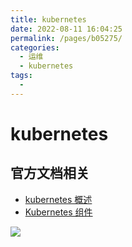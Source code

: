 ```yaml
---
title: kubernetes
date: 2022-08-11 16:04:25
permalink: /pages/b05275/
categories:
  - 运维
  - kubernetes
tags:
  - 
---
```

# kubernetes
## 官方文档相关

- [kubernetes 概述](https://kubernetes.io/zh-cn/docs/concepts/overview/what-is-kubernetes/)
- [Kubernetes 组件](https://kubernetes.io/zh-cn/docs/concepts/overview/components/)

![](https://lgx_248920070.gitee.io/lgxblog/img/202208261616566.svg)